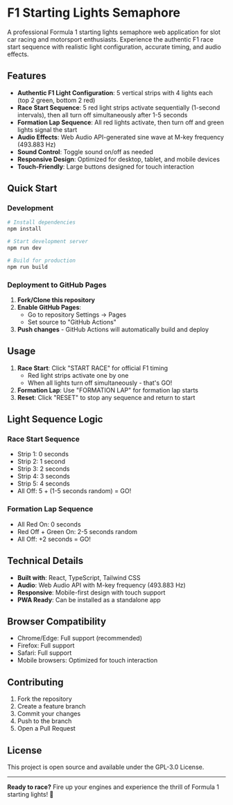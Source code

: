 # F1 Starting Lights Semaphore

A professional Formula 1 starting lights semaphore web application for slot car racing and motorsport enthusiasts. Experience the authentic F1 race start sequence with realistic light configuration, accurate timing, and audio effects.

## Features

- **Authentic F1 Light Configuration**: 5 vertical strips with 4 lights each (top 2 green, bottom 2 red)
- **Race Start Sequence**: 5 red light strips activate sequentially (1-second intervals), then all turn off simultaneously after 1-5 seconds
- **Formation Lap Sequence**: All red lights activate, then turn off and green lights signal the start
- **Audio Effects**: Web Audio API-generated sine wave at M-key frequency (493.883 Hz)
- **Sound Control**: Toggle sound on/off as needed
- **Responsive Design**: Optimized for desktop, tablet, and mobile devices
- **Touch-Friendly**: Large buttons designed for touch interaction

## Quick Start

### Development
```bash
# Install dependencies
npm install

# Start development server
npm run dev

# Build for production
npm run build
```

### Deployment to GitHub Pages

1. **Fork/Clone this repository**
2. **Enable GitHub Pages**:
   - Go to repository Settings → Pages
   - Set source to "GitHub Actions"
3. **Push changes** - GitHub Actions will automatically build and deploy

## Usage

1. **Race Start**: Click "START RACE" for official F1 timing
   - Red light strips activate one by one
   - When all lights turn off simultaneously - that's GO!
2. **Formation Lap**: Use "FORMATION LAP" for formation lap starts
3. **Reset**: Click "RESET" to stop any sequence and return to start

## Light Sequence Logic

### Race Start Sequence
- Strip 1: 0 seconds
- Strip 2: 1 second  
- Strip 3: 2 seconds
- Strip 4: 3 seconds
- Strip 5: 4 seconds
- All Off: 5 + (1-5 seconds random) = GO!

### Formation Lap Sequence
- All Red On: 0 seconds
- Red Off + Green On: 2-5 seconds random
- All Off: +2 seconds = GO!

## Technical Details

- **Built with**: React, TypeScript, Tailwind CSS
- **Audio**: Web Audio API with M-key frequency (493.883 Hz)
- **Responsive**: Mobile-first design with touch support
- **PWA Ready**: Can be installed as a standalone app

## Browser Compatibility

- Chrome/Edge: Full support (recommended)
- Firefox: Full support
- Safari: Full support
- Mobile browsers: Optimized for touch interaction

## Contributing

1. Fork the repository
2. Create a feature branch
3. Commit your changes
4. Push to the branch
5. Open a Pull Request

## License

This project is open source and available under the GPL-3.0 License.

---

**Ready to race?** Fire up your engines and experience the thrill of Formula 1 starting lights! 🏁
